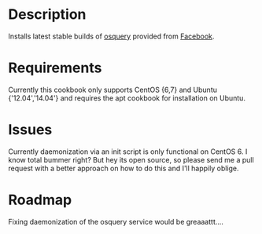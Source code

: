 Description
===================
Installs latest stable builds of [osquery](http://osquery.io) provided from [Facebook](http://osquery.io/downloads/).

Requirements
===================
Currently this cookbook only supports CentOS {6,7} and Ubuntu {'12.04','14.04'} and requires the apt cookbook for installation on Ubuntu.

Issues
===================
Currently daemonization via an init script is only functional on CentOS 6. I know total bummer right? But hey its open source, so please send me a pull request with a better approach on how to do this and I'll happily oblige.

Roadmap
===================
Fixing daemonization of the osquery service would be greaaattt....
